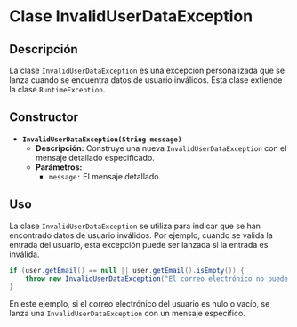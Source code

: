 # Clase InvalidUserDataException

## Descripción
La clase `InvalidUserDataException` es una excepción personalizada que se lanza cuando se encuentra datos de usuario inválidos. Esta clase extiende la clase `RuntimeException`.

## Constructor

- **`InvalidUserDataException(String message)`**
    - **Descripción:** Construye una nueva `InvalidUserDataException` con el mensaje detallado especificado.
    - **Parámetros:**
        - `message:` El mensaje detallado.

## Uso

La clase `InvalidUserDataException` se utiliza para indicar que se han encontrado datos de usuario inválidos. Por ejemplo, cuando se valida la entrada del usuario, esta excepción puede ser lanzada si la entrada es inválida.

```java
if (user.getEmail() == null || user.getEmail().isEmpty()) {
    throw new InvalidUserDataException("El correo electrónico no puede ser nulo o vacío");
}
```

En este ejemplo, si el correo electrónico del usuario es nulo o vacío, se lanza una `InvalidUserDataException` con un mensaje específico.